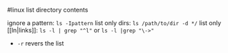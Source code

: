 #linux 
list directory contents

ignore a pattern:   `ls -Ipattern`
list only dirs: `ls /path/to/dir -d */`
list only [[ln|links]]: `ls -l | grep "^l"` or `ls -l |grep "\->"`
- `-r` revers the list
